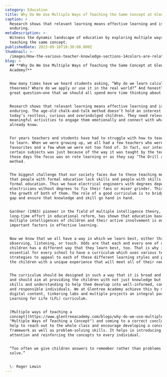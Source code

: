 ```yaml
---
category: Education
title: Why Do We Use Multiple Ways of Teaching the Same Concept at Glentree Academy?
caption: >
  Research shows that relevant learning means effective learning and is most
  enduring.
metaDescription: >-
  Witness the dynamic landscape of education by exploring multiple ways of
  teaching the same concept. 
publishedDate: 2023-09-18T18:30:00.000Z
thumbnail: >-
  /images/How-the-various-teacher-knowledge-sections-14colors-are-related-to-each-other-Layout.png
blog: >
  ## **Why Do We Use Multiple Ways of Teaching the Same Concept at Glentree
  Academy?**


  How many times have we heard students asking, “Why do we learn calculus or
  theorems? Where do we apply or use it in the real world?” And honestly, it’s a
  great question–one that we should all spend more time thinking about.


  Research shows that relevant learning means effective learning and is most
  enduring. The age-old chalk-and-talk method doesn’t hold an interest in
  today’s restless, curious and overindulged children. They need relevant,
  meaningful activities to engage them emotionally and connect with what they
  already know.


  For years teachers and students have had to struggle with how to teach and how
  to learn. When we were growing up, we all had a few teachers who were
  favourites and a few whom we were not too fond of. In fact, our interest in
  certain subjects was just because of the way it was taught by the teacher. In
  those days the focus was on rote learning or as they say ‘The Drill and Kill’
  method.


  The biggest challenge that our society faces due to these teaching methods is
  that people with formal education lack skills and people with skills lack
  formal education. Thus we have electrical engineers with degrees dependent on
  electricians without degrees to fix their fans or mixer grinder. This limits
  the growth of both of them. The role of a good curriculum is to bridge this
  gap and ensure that knowledge and skill go hand in hand.


  Gardner (1983) pioneer in the field of multiple intelligence theory, in his
  long-time effort in educational reform, has shown that education based on
  multiple intelligences of children and their active involvement is one of the
  important factors in effective learning.


  Now we know that we all have a way in which we learn best, either through
  observing, listening, or touch. Odds are that each and every one of our
  children has a different way that they learn best, too. That is why it is
  essential for every school to have a curriculum which uses various teaching
  strategies to appeal to each of these different learning styles and provide
  the children with a unique experience that will meet all of their needs.


  The curriculum should be designed in such a way that it is broad and balanced
  and should aim at providing the children with not just knowledge but all
  skills and understanding to help them develop into well-informed, confident
  and responsible individuals. We at Glentree Academy achieve this by making
  digital content, tinkering labs and multiple projects an integral part of our
  Learning for Life (LFL) curriculum.


  [Multiple ways of teaching a
  concept](https://www.glentreeacademy.com/blogs/why-do-we-use-multiple-ways-of-teaching-the-same-concept-at-glentree-academy
  "Multiple Ways of Teaching a Concept") and coming to a correct conclusion,
  help to reach out to the whole class and encourage developing a conceptual
  framework as well as problem-solving skills. It helps in introducing, holding
  attention and reinforcing the concepts to every individual.


  “Too often we give children answers to remember rather than problems to
  solve.”


  \- Roger Lewin
---
```


